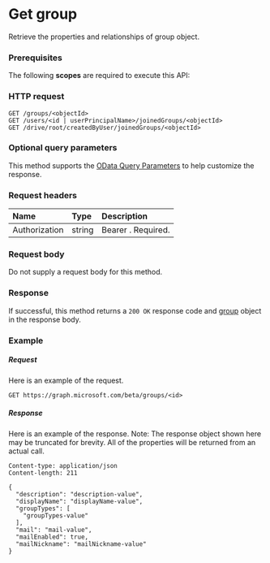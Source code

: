 # Get group

Retrieve the properties and relationships of group object.
### Prerequisites
The following **scopes** are required to execute this API: 
### HTTP request
<!-- { "blockType": "ignored" } -->
```http
GET /groups/<objectId>
GET /users/<id | userPrincipalName>/joinedGroups/<objectId>
GET /drive/root/createdByUser/joinedGroups/<objectId>
```
### Optional query parameters
This method supports the [OData Query Parameters](http://graph.microsoft.io/docs/overview/query_parameters) to help customize the response.

### Request headers
| Name       | Type | Description|
|:-----------|:------|:----------|
| Authorization  | string  | Bearer <token>. Required. |

### Request body
Do not supply a request body for this method.
### Response
If successful, this method returns a `200 OK` response code and [group](../resources/group.md) object in the response body.
### Example
##### Request
Here is an example of the request.
<!-- {
  "blockType": "request",
  "name": "get_group"
}-->
```http
GET https://graph.microsoft.com/beta/groups/<id>
```
##### Response
Here is an example of the response. Note: The response object shown here may be truncated for brevity. All of the properties will be returned from an actual call.
<!-- {
  "blockType": "response",
  "truncated": true,
  "@odata.type": "microsoft.graph.group"
} -->
```http
Content-type: application/json
Content-length: 211

{
  "description": "description-value",
  "displayName": "displayName-value",
  "groupTypes": [
    "groupTypes-value"
  ],
  "mail": "mail-value",
  "mailEnabled": true,
  "mailNickname": "mailNickname-value"
}
```

<!-- uuid: 8fcb5dbc-d5aa-4681-8e31-b001d5168d79
2015-10-25 14:57:30 UTC -->
<!-- {
  "type": "#page.annotation",
  "description": "Get group",
  "keywords": "",
  "section": "documentation",
  "tocPath": ""
}-->